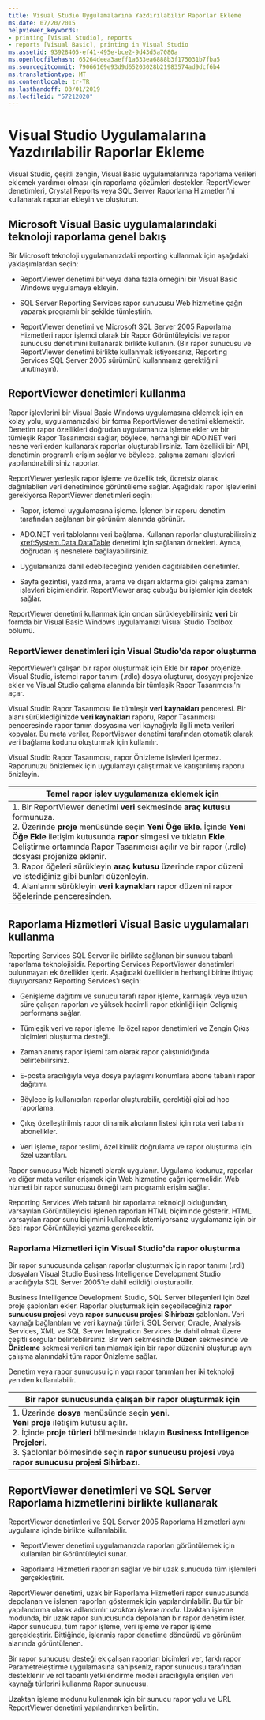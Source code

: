 ```yaml
---
title: Visual Studio Uygulamalarına Yazdırılabilir Raporlar Ekleme
ms.date: 07/20/2015
helpviewer_keywords:
- printing [Visual Studio], reports
- reports [Visual Basic], printing in Visual Studio
ms.assetid: 93928405-ef41-495e-bce2-9d43d5a7080a
ms.openlocfilehash: 65264deea3aeff1a633ea6888b3f175031b7fba5
ms.sourcegitcommit: 79066169e93d9d65203028b21983574ad9dcf6b4
ms.translationtype: MT
ms.contentlocale: tr-TR
ms.lasthandoff: 03/01/2019
ms.locfileid: "57212020"
---
```

# <a name="adding-printable-reports-to-visual-studio-applications"></a>Visual Studio Uygulamalarına Yazdırılabilir Raporlar Ekleme
Visual Studio, çeşitli zengin, Visual Basic uygulamalarınıza raporlama verileri eklemek yardımcı olması için raporlama çözümleri destekler. ReportViewer denetimleri, Crystal Reports veya SQL Server Raporlama Hizmetleri'ni kullanarak raporlar ekleyin ve oluşturun.  

  
## <a name="overview-of-microsoft-reporting-technology-in-visual-basic-applications"></a>Microsoft Visual Basic uygulamalarındaki teknoloji raporlama genel bakış  
 Bir Microsoft teknoloji uygulamanızdaki reporting kullanmak için aşağıdaki yaklaşımlardan seçin:  
  
-   ReportViewer denetimi bir veya daha fazla örneğini bir Visual Basic Windows uygulamaya ekleyin.  
  
-   SQL Server Reporting Services rapor sunucusu Web hizmetine çağrı yaparak programlı bir şekilde tümleştirin.  
  
-   ReportViewer denetimi ve Microsoft SQL Server 2005 Raporlama Hizmetleri rapor işlemci olarak bir Rapor Görüntüleyicisi ve rapor sunucusu denetimini kullanarak birlikte kullanın. (Bir rapor sunucusu ve ReportViewer denetimi birlikte kullanmak istiyorsanız, Reporting Services SQL Server 2005 sürümünü kullanmanız gerektiğini unutmayın).  
  
## <a name="using-reportviewer-controls"></a>ReportViewer denetimleri kullanma  
 Rapor işlevlerini bir Visual Basic Windows uygulamasına eklemek için en kolay yolu, uygulamanızdaki bir forma ReportViewer denetimi eklemektir. Denetim rapor özellikleri doğrudan uygulamanıza işleme ekler ve bir tümleşik Rapor Tasarımcısı sağlar, böylece, herhangi bir ADO.NET veri nesne verilerden kullanarak raporlar oluşturabilirsiniz. Tam özellikli bir API, denetimin programlı erişim sağlar ve böylece, çalışma zamanı işlevleri yapılandırabilirsiniz raporlar.  
  
 ReportViewer yerleşik rapor işleme ve özellik tek, ücretsiz olarak dağıtılabilen veri denetiminde görüntüleme sağlar. Aşağıdaki rapor işlevlerini gerekiyorsa ReportViewer denetimleri seçin:  
  
-   Rapor, istemci uygulamasına işleme. İşlenen bir raporu denetim tarafından sağlanan bir görünüm alanında görünür.  
  
-   ADO.NET veri tablolarını veri bağlama. Kullanan raporlar oluşturabilirsiniz <xref:System.Data.DataTable> denetimi için sağlanan örnekleri. Ayrıca, doğrudan iş nesnelere bağlayabilirsiniz.  
  
-   Uygulamanıza dahil edebileceğiniz yeniden dağıtılabilen denetimler.  
  
-   Sayfa gezintisi, yazdırma, arama ve dışarı aktarma gibi çalışma zamanı işlevleri biçimlendirir. ReportViewer araç çubuğu bu işlemler için destek sağlar.  
  
 ReportViewer denetimi kullanmak için ondan sürükleyebilirsiniz **veri** bir formda bir Visual Basic Windows uygulamanızı Visual Studio Toolbox bölümü.  
  
### <a name="creating-reports-in-visual-studio-for-reportviewer-controls"></a>ReportViewer denetimleri için Visual Studio'da rapor oluşturma  
 ReportViewer'ı çalışan bir rapor oluşturmak için Ekle bir **rapor** projenize. Visual Studio, istemci rapor tanımı (.rdlc) dosya oluşturur, dosyayı projenize ekler ve Visual Studio çalışma alanında bir tümleşik Rapor Tasarımcısı'nı açar.  
  
 Visual Studio Rapor Tasarımcısı ile tümleşir **veri kaynakları** penceresi. Bir alanı sürüklediğinizde **veri kaynakları** raporu, Rapor Tasarımcısı penceresinde rapor tanım dosyasına veri kaynağıyla ilgili meta verileri kopyalar. Bu meta veriler, ReportViewer denetimi tarafından otomatik olarak veri bağlama kodunu oluşturmak için kullanılır.  
  
 Visual Studio Rapor Tasarımcısı, rapor Önizleme işlevleri içermez. Raporunuzu önizlemek için uygulamayı çalıştırmak ve katıştırılmış raporu önizleyin.  
  
|Temel rapor işlev uygulamanıza eklemek için|  
|---|    
|1.  Bir ReportViewer denetimi **veri** sekmesinde **araç kutusu** formunuza.<br />2.  Üzerinde **proje** menüsünde seçin **Yeni Öğe Ekle**. İçinde **Yeni Öğe Ekle** iletişim kutusunda **rapor** simgesi ve tıklatın **Ekle**.<br />     Geliştirme ortamında Rapor Tasarımcısı açılır ve bir rapor (.rdlc) dosyası projenize eklenir.<br />3.  Rapor öğeleri sürükleyin **araç kutusu** üzerinde rapor düzeni ve istediğiniz gibi bunları düzenleyin.<br />4.  Alanlarını sürükleyin **veri kaynakları** rapor düzenini rapor öğelerinde penceresinden.|  
  
## <a name="using-reporting-services-in-visual-basic-applications"></a>Raporlama Hizmetleri Visual Basic uygulamaları kullanma  
 Reporting Services SQL Server ile birlikte sağlanan bir sunucu tabanlı raporlama teknolojisidir. Reporting Services ReportViewer denetimleri bulunmayan ek özellikler içerir. Aşağıdaki özelliklerin herhangi birine ihtiyaç duyuyorsanız Reporting Services'ı seçin:  
  
-   Genişleme dağıtımı ve sunucu tarafı rapor işleme, karmaşık veya uzun süre çalışan raporları ve yüksek hacimli rapor etkinliği için Gelişmiş performans sağlar.  
  
-   Tümleşik veri ve rapor işleme ile özel rapor denetimleri ve Zengin Çıkış biçimleri oluşturma desteği.  
  
-   Zamanlanmış rapor işlemi tam olarak rapor çalıştırıldığında belirtebilirsiniz.  
  
-   E-posta aracılığıyla veya dosya paylaşımı konumlara abone tabanlı rapor dağıtımı.  
  
-   Böylece iş kullanıcıları raporlar oluşturabilir, gerektiği gibi ad hoc raporlama.  
  
-   Çıkış özelleştirilmiş rapor dinamik alıcıların listesi için rota veri tabanlı abonelikler.  
  
-   Veri işleme, rapor teslimi, özel kimlik doğrulama ve rapor oluşturma için özel uzantıları.  
  
 Rapor sunucusu Web hizmeti olarak uygulanır. Uygulama kodunuz, raporlar ve diğer meta veriler erişmek için Web hizmetine çağrı içermelidir. Web hizmeti bir rapor sunucusu örneği tam programlı erişim sağlar.  
  
 Reporting Services Web tabanlı bir raporlama teknoloji olduğundan, varsayılan Görüntüleyicisi işlenen raporları HTML biçiminde gösterir. HTML varsayılan rapor sunu biçimini kullanmak istemiyorsanız uygulamanız için bir özel rapor Görüntüleyici yazma gerekecektir.  
  
### <a name="creating-reports-in-visual-studio-for-reporting-services"></a>Raporlama Hizmetleri için Visual Studio'da rapor oluşturma  
 Bir rapor sunucusunda çalışan raporlar oluşturmak için rapor tanımı (.rdl) dosyaları Visual Studio Business Intelligence Development Studio aracılığıyla SQL Server 2005'te dahil edildiği oluşturabilir.  
  
 Business Intelligence Development Studio, SQL Server bileşenleri için özel proje şablonları ekler. Raporlar oluşturmak için seçebileceğiniz **rapor sunucusu projesi** veya **rapor sunucusu projesi Sihirbazı** şablonları. Veri kaynağı bağlantıları ve veri kaynağı türleri, SQL Server, Oracle, Analysis Services, XML ve SQL Server Integration Services de dahil olmak üzere çeşitli sorgular belirtebilirsiniz. Bir **veri** sekmesinde **Düzen** sekmesinde ve **Önizleme** sekmesi verileri tanımlamak için bir rapor düzenini oluşturup aynı çalışma alanındaki tüm rapor Önizleme sağlar.  
  
 Denetim veya rapor sunucusu için yapı rapor tanımları her iki teknoloji yeniden kullanılabilir.  
  
|Bir rapor sunucusunda çalışan bir rapor oluşturmak için|  
|---|    
|1.  Üzerinde **dosya** menüsünde seçin **yeni**.<br />     **Yeni proje** iletişim kutusu açılır.<br />2.  İçinde **proje türleri** bölmesinde tıklayın **Business Intelligence Projeleri**.<br />3.  Şablonlar bölmesinde seçin **rapor sunucusu projesi** veya **rapor sunucusu projesi Sihirbazı**.|  
  
## <a name="using-reportviewer-controls-and-sql-server-reporting-services-together"></a>ReportViewer denetimleri ve SQL Server Raporlama hizmetlerini birlikte kullanarak  
 ReportViewer denetimleri ve SQL Server 2005 Raporlama Hizmetleri aynı uygulama içinde birlikte kullanılabilir.  
  
-   ReportViewer denetimi uygulamanızda raporları görüntülemek için kullanılan bir Görüntüleyici sunar.  
  
-   Raporlama Hizmetleri raporları sağlar ve bir uzak sunucuda tüm işlemleri gerçekleştirir.  
  
 ReportViewer denetimi, uzak bir Raporlama Hizmetleri rapor sunucusunda depolanan ve işlenen raporları göstermek için yapılandırılabilir. Bu tür bir yapılandırma olarak adlandırılır *uzaktan işleme modu*. Uzaktan işleme modunda, bir uzak rapor sunucusunda depolanan bir rapor denetim ister. Rapor sunucusu, tüm rapor işleme, veri işleme ve rapor işleme gerçekleştirir. Bittiğinde, işlenmiş rapor denetime döndürdü ve görünüm alanında görüntülenen.  
  
 Bir rapor sunucusu desteği ek çalışan raporları biçimleri ver, farklı rapor Parametreleştirme uygulamasına sahipseniz, rapor sunucusu tarafından desteklenir ve rol tabanlı yetkilendirme modeli aracılığıyla erişilen veri kaynağı türlerini kullanma Rapor sunucusu.  
  
 Uzaktan işleme modunu kullanmak için bir sunucu rapor yolu ve URL ReportViewer denetimi yapılandırırken belirtin.
